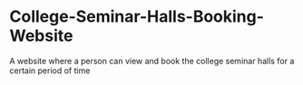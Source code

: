 # College-Seminar-Halls-Booking-Website
A website where a person can view and book the college seminar halls for a certain period of time
